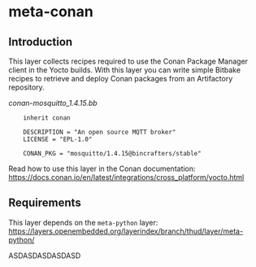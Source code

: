 # meta-conan

Introduction
------------

This layer collects recipes required to use the Conan Package Manager client in the Yocto builds.
With this layer you can write simple Bitbake recipes to retrieve and deploy Conan packages from an Artifactory repository.

*conan-mosquitto_1.4.15.bb*
```
    inherit conan

    DESCRIPTION = "An open source MQTT broker"
    LICENSE = "EPL-1.0"

    CONAN_PKG = "mosquitto/1.4.15@bincrafters/stable"
````

Read how to use this layer in the Conan documentation: https://docs.conan.io/en/latest/integrations/cross_platform/yocto.html

Requirements
------------

This layer depends on the `meta-python` layer: https://layers.openembedded.org/layerindex/branch/thud/layer/meta-python/

ASDASDASDASDASD